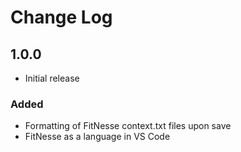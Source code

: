# Change Log

## 1.0.0
* Initial release
### Added
* Formatting of FitNesse context.txt files upon save
* FitNesse as a language in VS Code
